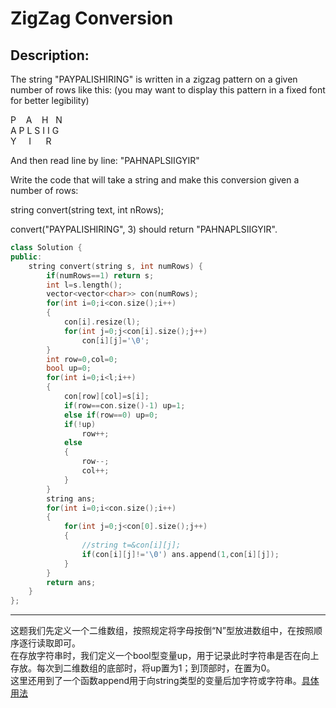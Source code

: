 ZigZag Conversion
=====================
Description:
--------------------------
 The string "PAYPALISHIRING" is written in a zigzag pattern on a given number of rows like this: (you may want to display this pattern in a fixed font for better legibility)

P    A    H   N<br>
A P L S I I G<br>
Y     I      R<br>

And then read line by line: "PAHNAPLSIIGYIR"

Write the code that will take a string and make this conversion given a number of rows:

string convert(string text, int nRows);

convert("PAYPALISHIRING", 3) should return "PAHNAPLSIIGYIR". 





```cpp
class Solution {
public:
    string convert(string s, int numRows) {
        if(numRows==1) return s;
        int l=s.length();
        vector<vector<char>> con(numRows);
        for(int i=0;i<con.size();i++)
        {
            con[i].resize(l);
            for(int j=0;j<con[i].size();j++)
                con[i][j]='\0';
        }
        int row=0,col=0;
        bool up=0;
        for(int i=0;i<l;i++)
        {
            con[row][col]=s[i];
            if(row==con.size()-1) up=1;
            else if(row==0) up=0;
            if(!up)
                row++;
            else
            {
                row--;
                col++;
            }
        }
        string ans;
        for(int i=0;i<con.size();i++)
        {
            for(int j=0;j<con[0].size();j++)
            {
                //string t=&con[i][j];
                if(con[i][j]!='\0') ans.append(1,con[i][j]);
            }
        }
        return ans;
    }
};
```
*******************************************************************
这题我们先定义一个二维数组，按照规定将字母按倒“N”型放进数组中，在按照顺序逐行读取即可。<br>
在存放字符串时，我们定义一个bool型变量up，用于记录此时字符串是否在向上存放。每次到二维数组的底部时，将up置为1；到顶部时，在置为0。<br>
这里还用到了一个函数append用于向string类型的变量后加字符或字符串。[具体用法](http://blog.csdn.net/wxn704414736/article/details/78551886)
